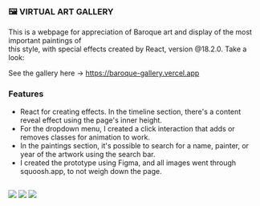 ### 🖼️ VIRTUAL ART GALLERY 

This is a webpage for appreciation of Baroque art and display of the most important paintings of <br/>
this style, with special effects created by React, version @18.2.0. Take a look:

See the gallery here -> https://baroque-gallery.vercel.app

### Features

- React for creating effects. In the timeline section, there's a content reveal effect using the page's inner height. <br/>
- For the dropdown menu, I created a click interaction that adds or removes classes for animation to work. <br/>
- In the paintings section, it's possible to search for a name, painter, or year of the artwork using the search bar. <br/>
- I created the prototype using Figma, and all images went through squoosh.app, to not weigh down the page.

##

<div> 
  <img src="https://img.shields.io/badge/React-%2320232a.svg?logo=react&logoColor=%2361DAFB">
  <img src="https://img.shields.io/badge/Vercel-%23000000.svg?logo=vercel&logoColor=white">
  <img src="https://img.shields.io/badge/Figma-F24E1E?logo=figma&logoColor=white">
</div>
  
   
